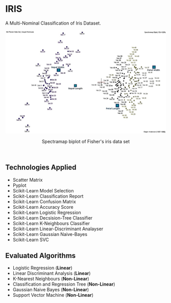 # IRIS
A Multi-Nominal Classification of Iris Dataset.

<p align="center"> 
    <img src="https://raw.githubusercontent.com/aligholamee/IRIS/master/spectramap/Spectramap_Biplot_Iris_Flower_Data_Set_FULL.jpg?token=ATsyBjH3CJh_5w4QOkaoQ0_F1GE1Qkubks5Z8JNvwA%3D%3D">
</p>

<p align="center"> 
    Spectramap biplot of Fisher's iris data set
</p>
<br/>

## Technologies Applied
* Scatter Matrix
* Pyplot
* Scikit-Learn Model Selection
* Scikit-Learn Classification Report
* Scikit-Learn Confusion Matrix
* Scikit-Learn Accuracy Score
* Scikit-Learn Logistic Regression
* Scikit-Learn Decsision-Tree Classifier
* Scikit-Learn K-Neighbours Classifier
* Scikit-Learn Linear-Discriminant Analayser
* Scikit-Learn Gaussian Naive-Bayes
* Scikit-Learn SVC

## Evaluated Algorithms
* Logistic Regression (**Linear**)
* Linear Discriminant Analysis (**Linear**)
* K-Nearest Neighbours (**Non-Linear**)
* Classification and Regression Tree (**Non-Linear**)
* Gaussian Naive Bayes (**Non-Linear**)
* Support Vector Machine (**Non-Linear**)